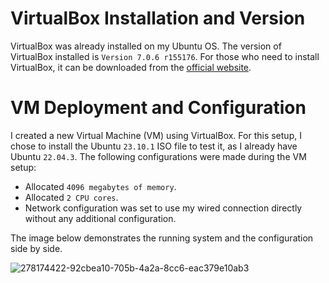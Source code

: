# VirtualBox Installation and Version

VirtualBox was already installed on my Ubuntu OS. The version of VirtualBox installed is `Version 7.0.6 r155176`. For those who need to install VirtualBox, it can be downloaded from the [official website](https://www.virtualbox.org/).

# VM Deployment and Configuration

I created a new Virtual Machine (VM) using VirtualBox. For this setup, I chose to install the Ubuntu `23.10.1` ISO file to test it, as I already have Ubuntu `22.04.3`. The following configurations were made during the VM setup:

- Allocated `4096 megabytes of memory`.
- Allocated `2 CPU cores`.
- Network configuration was set to use my wired connection directly without any additional configuration.

The image below demonstrates the running system and the configuration side by side.

![278174422-92cbea10-705b-4a2a-8cc6-eac379e10ab3](https://github.com/AhmadTaha96/intro-course-labs/assets/91129320/98e5bbc3-3ad4-4a22-a119-43b13051947f)
